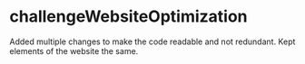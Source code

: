 # challengeWebsiteOptimization

Added multiple changes to make the code readable and not redundant.
Kept elements of the website the same.
